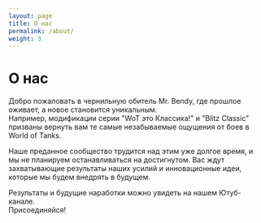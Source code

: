 ```yaml
---
layout: page
title: О нас
permalink: /about/
weight: 3
---
```


# **О нас**

Добро пожаловать в чернильную обитель Mr. Bendy, где прошлое оживает, а новое становится уникальным.  
Например, модификации серии "WoT это Классика!" и "Blitz Classic" призваны вернуть вам те самые незабываемые ощущения от боев в World of Tanks.

Наше преданное сообщество трудится над этим уже долгое время, и мы не планируем останавливаться на достигнутом. Вас ждут захватывающие результаты наших усилий и инновационные идеи, которые мы будем внедрять в будущем.

Результаты и будущие наработки можно увидеть на нашем Ютуб-канале.  
Присоединяйся!